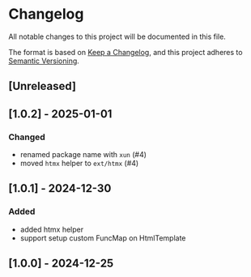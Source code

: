 # Changelog

All notable changes to this project will be documented in this file.

The format is based on [Keep a Changelog](https://keepachangelog.com/en/1.0.0/),
and this project adheres to [Semantic Versioning](https://semver.org/spec/v2.0.0.html).

## [Unreleased]

## [1.0.2] - 2025-01-01
### Changed
- renamed package name with `xun` (#4)
- moved `htmx` helper to `ext/htmx` (#4)

## [1.0.1] - 2024-12-30
### Added
- added htmx helper
- support setup custom FuncMap on HtmlTemplate 

## [1.0.0] - 2024-12-25
